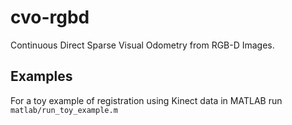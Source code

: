 # cvo-rgbd
Continuous Direct Sparse Visual Odometry from RGB-D Images.

## Examples
For a toy example of registration using Kinect data in MATLAB run `matlab/run_toy_example.m`
